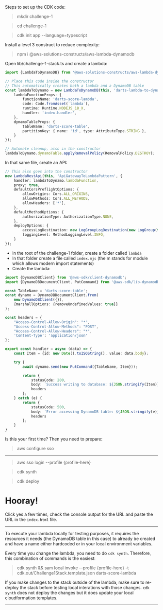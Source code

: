 Steps to set up the CDK code:

> mkdir challenge-1

> cd challenge-1 
 
> cdk init app --language=typescript

Install a level 3 construct to reduce complexity:

> npm i @aws-solutions-constructs/aws-lambda-dynamodb

Open lib/challenge-1-stack.ts and create a lambda:

```ts
import {LambdaToDynamoDB} from '@aws-solutions-constructs/aws-lambda-dynamodb';

// Place this code inside the constructor
// This automatically creates both a lambda and a DynamoDB table
const lambdaToDynamo = new LambdaToDynamoDB(this, 'darts-lambda-to-dynamo', {
	lambdaFunctionProps: {
		functionName: 'darts-score-lambda',
		code: Code.fromAsset(`lambda`),
		runtime: Runtime.NODEJS_18_X,
		handler: 'index.handler',
	},
	dynamoTableProps: {
		tableName: 'darts-score-table',
		partitionKey: { name: 'id', type: AttributeType.STRING },
	}
});

// Automate cleanup, also in the constructor
lambdaToDynamo.dynamoTable.applyRemovalPolicy(RemovalPolicy.DESTROY);
```

In that same file, create an API:

```ts
// This also goes into the constructor
new LambdaRestApi(this, 'ApiGatewayToLambdaPattern', {
	handler: lambdaToDynamo.lambdaFunction,
	proxy: true,
	defaultCorsPreflightOptions: {
		allowOrigins: Cors.ALL_ORIGINS,
		allowMethods: Cors.ALL_METHODS,
		allowHeaders: ['*'],
	},
	defaultMethodOptions: {
		authorizationType: AuthorizationType.NONE,
	},
	deployOptions: {
		accessLogDestination: new LogGroupLogDestination(new LogGroup(this, 'DartsLogs')),
		loggingLevel: MethodLoggingLevel.INFO,
	}
});
```

* In the root of the challenge-1 folder, create a folder called `lambda`
* In that folder create a file called `index.mjs` (the m stands for module which allows modern import statements)
* Create the lambda:

```ts
import {DynamoDBClient} from '@aws-sdk/client-dynamodb';
import {DynamoDBDocumentClient, PutCommand} from '@aws-sdk/lib-dynamodb';

const TableName = 'darts-score-table';
const dynamo = DynamoDBDocumentClient.from(
	new DynamoDBClient({}),
	{marshallOptions: {removeUndefinedValues: true}}
);

const headers = {
	"Access-Control-Allow-Origin": "*",
	"Access-Control-Allow-Methods": "POST",
	"Access-Control-Allow-Headers": "*",
	'Content-Type': 'application/json'
};

export const handler = async (data) => {
	const Item = {id: new Date().toISOString(), value: data.body};

	try {
		await dynamo.send(new PutCommand({TableName, Item}));

		return {
			statusCode: 200,
			body: `Success writing to database: ${JSON.stringify(Item)}`,
			headers
		};
	} catch (e) {
		return {
			statusCode: 500,
			body: `Error accessing DynamoDB table: ${JSON.stringify(e)}`,
			headers
		};
	}
}
```

Is this your first time? Then you need to prepare:

> aws configure sso

---

> aws sso login --profile {profile-here}

> cdk synth 

> cdk deploy

# Hooray!

Click yes a few times, check the console output for the URL and paste the URL in the `index.html` file.

---

To execute your lambda locally for testing purposes, it requires the resources it needs (the DynamoDB table in this case)
to already be created and have a name either hardcoded or in your local environment variables.

Every time you change the lambda, you need to do `cdk synth`. Therefore, this combination of commands is the easiest:

> cdk synth && sam local invoke --profile {profile-here} -t cdk.out/Challenge1Stack.template.json darts-score-lambda

If you make changes to the stack outside of the lambda, make sure to re-deploy the stack before testing local interations
with those changes. `cdk synth` does not deploy the changes but it does update your local cloudformation templates.

---